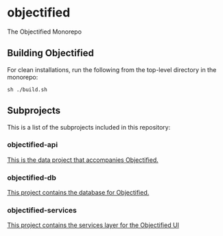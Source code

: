 # objectified

The Objectified Monorepo

## Building Objectified

For clean installations, run the following from the top-level directory in the monorepo:

```shell
sh ./build.sh
```

## Subprojects

This is a list of the subprojects included in this repository:

### objectified-api

[This is the data project that accompanies Objectified.](objectified-api/README.md)

### objectified-db

[This project contains the database for Objectified.](objectified-db/README.md)

### objectified-services

[This project contains the services layer for the Objectified UI](objectified-services/README.md)
